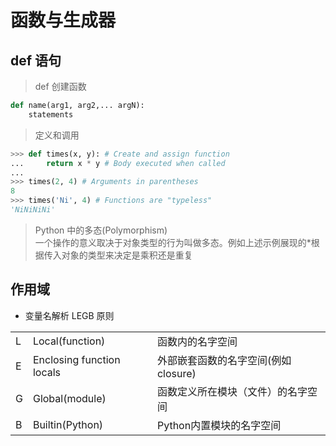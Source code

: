 # 函数与生成器

## def 语句

> def 创建函数

```python
def name(arg1, arg2,... argN):
    statements
```

> 定义和调用

```python
>>> def times(x, y): # Create and assign function
...     return x * y # Body executed when called
...
>>> times(2, 4) # Arguments in parentheses
8
>>> times('Ni', 4) # Functions are "typeless"
'NiNiNiNi'
```

> Python 中的多态(Polymorphism)  
> 一个操作的意义取决于对象类型的行为叫做多态。例如上述示例展现的*根据传入对象的类型来决定是乘积还是重复

## 作用域

* 变量名解析 LEGB 原则

|     |                           |                                     |
| --- | ------------------------- | ----------------------------------- |
| L   | Local(function)           | 函数内的名字空间                    |
| E   | Enclosing function locals | 外部嵌套函数的名字空间(例如closure) |
| G   | Global(module)            | 函数定义所在模块（文件）的名字空间  |
| B   | Builtin(Python)           | Python内置模块的名字空间            |

